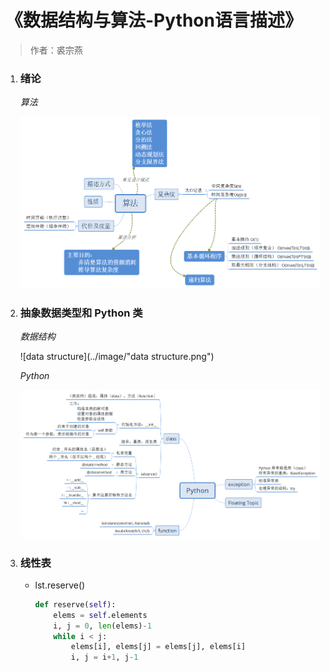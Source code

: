 # 《数据结构与算法-Python语言描述》
> 作者：裘宗燕

1. ### 绪论

    _算法_

    ![算法](../image/算法.png)

1. ### 抽象数据类型和 Python 类

    _数据结构_

    ![data structure](../image/"data structure.png")

    _Python_

    ![Python](../image/Python.png)

1. ### 线性表

    + lst.reserve()

        ``` python
        def reserve(self):
            elems = self.elements
            i, j = 0, len(elems)-1
            while i < j:
                elems[i], elems[j] = elems[j], elems[i]
                i, j = i+1, j-1
        ```


